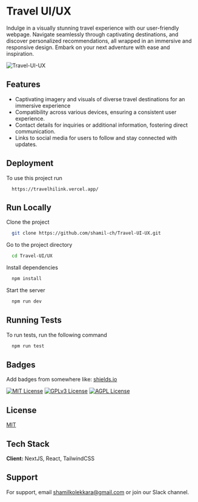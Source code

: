 
# Travel UI/UX

Indulge in a visually stunning travel experience with our user-friendly webpage. Navigate seamlessly through captivating destinations, and discover personalized recommendations, all wrapped in an immersive and responsive design. Embark on your next adventure with ease and inspiration.





![Travel-UI-UX](https://imgur.com/h2YIUnu)


## Features

- Captivating imagery and visuals of diverse travel destinations for an immersive experience
- Compatibility across various devices, ensuring a consistent user experience.
- Contact details for inquiries or additional information, fostering direct communication.
- Links to social media for users to follow and stay connected with updates.


## Deployment

To use this project run

```
  https://travelhilink.vercel.app/
```


## Run Locally

Clone the project

```bash
  git clone https://github.com/shamil-ch/Travel-UI-UX.git
```

Go to the project directory

```bash
  cd Travel-UI/UX
```

Install dependencies

```bash
  npm install
```

Start the server

```bash
  npm run dev
```


## Running Tests

To run tests, run the following command

```bash
  npm run test
```


## Badges

Add badges from somewhere like: [shields.io](https://shields.io/)

[![MIT License](https://img.shields.io/badge/License-MIT-green.svg)](https://choosealicense.com/licenses/mit/)
[![GPLv3 License](https://img.shields.io/badge/License-GPL%20v3-yellow.svg)](https://opensource.org/licenses/)
[![AGPL License](https://img.shields.io/badge/license-AGPL-blue.svg)](http://www.gnu.org/licenses/agpl-3.0)


## License

[MIT](https://choosealicense.com/licenses/mit/)


## Tech Stack

**Client:** NextJS, React, TailwindCSS



## Support

For support, email shamilkolekkara@gmail.com or join our Slack channel.


